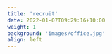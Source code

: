 ```yaml
---
title: 'recruit'
date: 2022-01-07T09:29:16+10:00
weight: 1
background: 'images/office.jpg'
align: left
---
```


